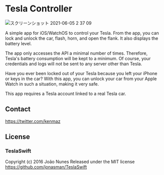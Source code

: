 # Tesla Controller

![スクリーンショット 2021-06-05 2 37 09](https://user-images.githubusercontent.com/46153/120841976-1d7eed80-c5a7-11eb-8ee9-13058a6405aa.png)

A simple app for iOS/WatchOS to control your Tesla. From the app, you can lock and unlock the car, flash, horn, and open the flank. It also displays the battery level.

The app only accesses the API a minimal number of times. Therefore, Tesla's battery consumption will be kept to a minimum. Of course, your credentials and logs will not be sent to any server other than Tesla.

Have you ever been locked out of your Tesla because you left your iPhone or keys in the car? With this app, you can unlock your car from your Apple Watch in such a situation, making it very safe.

This app requires a Tesla account linked to a real Tesla car.


## Contact
https://twitter.com/kenmaz

## License
### TeslaSwift
Copyright (c) 2016 João Nunes
Released under the MIT license
https://github.com/jonasman/TeslaSwift
